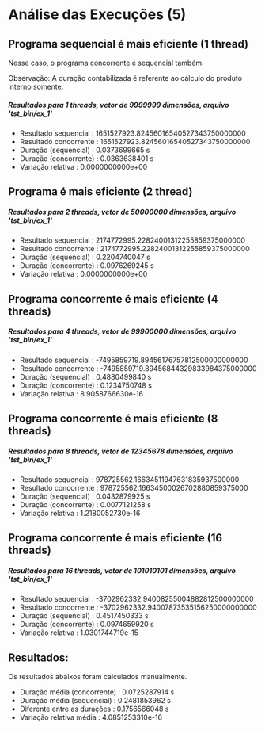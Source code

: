 # Análise das Execuções (5)

## Programa sequencial é mais eficiente (1 thread) 

Nesse caso, o programa concorrente é sequencial também.

Observação: A duração contabilizada é referente ao cálculo do produto interno somente.

##### Resultados para 1 threads, vetor de 9999999 dimensões, arquivo 'tst_bin/ex_1'

- Resultado sequencial  : 1651527923.82456016540527343750000000
- Resultado concorrente : 1651527923.82456016540527343750000000
- Duração (sequencial)  : 0.0373699665 s
- Duração (concorrente) : 0.0363638401 s
- Variação relativa     : 0.0000000000e+00

## Programa é mais eficiente (2 thread) 

##### Resultados para 2 threads, vetor de 50000000 dimensões, arquivo 'tst_bin/ex_1'

- Resultado sequencial  : 2174772995.22824001312255859375000000
- Resultado concorrente : 2174772995.22824001312255859375000000
- Duração (sequencial)  : 0.2204740047 s
- Duração (concorrente) : 0.0976269245 s
- Variação relativa     : 0.0000000000e+00

## Programa concorrente é mais eficiente (4 threads)

##### Resultados para 4 threads, vetor de 99900000 dimensões, arquivo 'tst_bin/ex_1'

- Resultado sequencial  : -7495859719.89456176757812500000000000
- Resultado concorrente : -7495859719.89456844329833984375000000
- Duração (sequencial)  : 0.4880499840 s
- Duração (concorrente) : 0.1234750748 s
- Variação relativa     : 8.9058766630e-16

## Programa concorrente é mais eficiente (8 threads)

##### Resultados para 8 threads, vetor de 12345678 dimensões, arquivo 'tst_bin/ex_1'

- Resultado sequencial  : 978725562.16634511947631835937500000
- Resultado concorrente : 978725562.16634500026702880859375000
- Duração (sequencial)  : 0.0432879925 s
- Duração (concorrente) : 0.0077121258 s
- Variação relativa     : 1.2180052730e-16

## Programa concorrente é mais eficiente (16 threads)

##### Resultados para 16 threads, vetor de 101010101 dimensões, arquivo 'tst_bin/ex_1'

- Resultado sequencial  : -3702962332.94008255004882812500000000
- Resultado concorrente : -3702962332.94007873535156250000000000
- Duração (sequencial)  : 0.4517450333 s
- Duração (concorrente) : 0.0974659920 s
- Variação relativa     : 1.0301744719e-15

## Resultados:

Os resultados abaixos foram calculados manualmente.

- Duração média (concorrente) : 0.0725287914 s
- Duração média (sequencial)  : 0.2481853962 s
- Diferente entre as durações : 0.1756566048 s
- Variação relativa média     : 4.0851253310e-16

